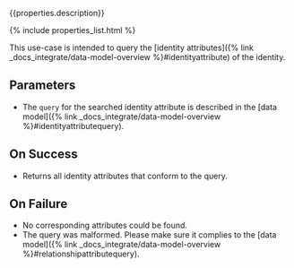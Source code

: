 {{properties.description}}

{% include properties_list.html %}

This use-case is intended to query the [identity attributes]({% link _docs_integrate/data-model-overview %}#identityattribute)
of the identity.

## Parameters

- The `query` for the searched identity attribute is described in the [data model]({% link _docs_integrate/data-model-overview %}#identityattributequery).

## On Success

- Returns all identity attributes that conform to the query.

## On Failure

- No corresponding attributes could be found.
- The query was malformed. Please make sure it complies to the [data model]({% link _docs_integrate/data-model-overview %}#relationshipattributequery).
